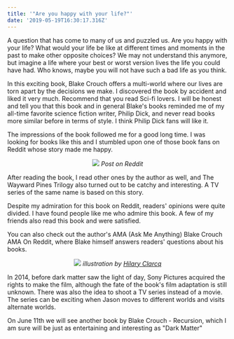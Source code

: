 ```yaml
---
title: '"Are you happy with your life?"'
date: '2019-05-19T16:30:17.316Z'
---
```


A question that has come to many of us and puzzled us. Are you happy with your life? What would your life be like at different times and moments in the past to make other opposite choices? We may not understand this anymore, but imagine a life where your best or worst version lives the life you could have had. Who knows, maybe you will not have such a bad life as you think.

<!-- read more -->

In this exciting book, Blake Crouch offers a multi-world where our lives are torn apart by the decisions we make. I discovered the book by accident and liked it very much. Recommend that you read Sci-fi lovers. I will be honest and tell you that this book and in general Blake's books reminded me of my all-time favorite science fiction writer, Philip Dick, and never read books more similar before in terms of style. I think Philip Dick fans will like it.

The impressions of the book followed me for a good long time. I was looking for books like this and I stumbled upon one of those book fans on Reddit whose story made me happy.

<p align="center">
  <img src="https://zolianipanda.files.wordpress.com/2019/05/cleanshot-2019-05-09-at-13.55.19402x.png?w=663&h=203&zoom=2" />
  <em>Post on Reddit</em>
</p>

After reading the book, I read other ones by the author as well, and The Wayward Pines Trilogy also turned out to be catchy and interesting. A TV series of the same name is based on this story.

Despite my admiration for this book on Reddit, readers' opinions were quite divided. I have found people like me who admire this book. A few of my friends also read this book and were satisfied.

You can also check out the author's AMA (Ask Me Anything) Blake Crouch AMA On Reddit, where Blake himself answers readers' questions about his books.

<p align="center">
  <img class="rounded-md" src="https://pbs.twimg.com/media/FODxClmVcAYi5wi?format=jpg&name=small" />
  <em>illustration by <a href="https://twitter.com/blakecrouch1/status/1504477293002981381" target="_blank">Hilary Clarcq</a></em>
</p>

In 2014, before dark matter saw the light of day, Sony Pictures acquired the rights to make the film, although the fate of the book's film adaptation is still unknown. There was also the idea to shoot a TV series instead of a movie. The series can be exciting when Jason moves to different worlds and visits alternate worlds.

On June 11th we will see another book by Blake Crouch - Recursion, which I am sure will be just as entertaining and interesting as "Dark Matter"
